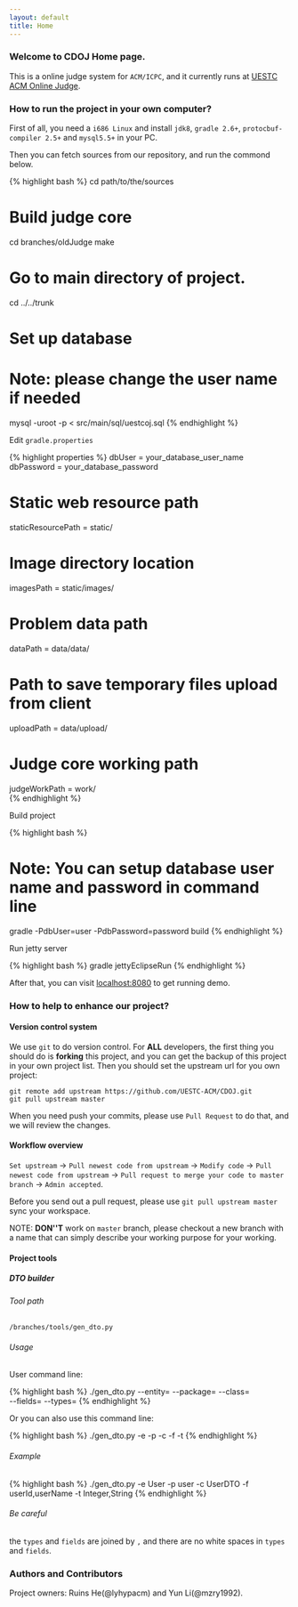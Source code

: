```yaml
---
layout: default
title: Home
---
```

### Welcome to CDOJ Home page.

This is a online judge system for `ACM/ICPC`, and it currently runs at [UESTC ACM Online Judge](http://acm.uestc.edu.cn/).

### How to run the project in your own computer?

First of all, you need a `i686 Linux` and install `jdk8`, `gradle 2.6+`, `protocbuf-compiler 2.5+` and `mysql5.5+` in your PC.

Then you can fetch sources from our repository, and run the commond below.

{% highlight bash %}
cd path/to/the/sources
    
# Build judge core
cd branches/oldJudge
make
    
# Go to main directory of project.
cd ../../trunk
    
# Set up database
# Note: please change the user name if needed
mysql -uroot -p < src/main/sql/uestcoj.sql
{% endhighlight %}
    
Edit `gradle.properties`

{% highlight properties %}
dbUser = your_database_user_name
dbPassword = your_database_password

# Static web resource path
staticResourcePath = static/ 

# Image directory location
imagesPath = static/images/  

# Problem data path
dataPath = data/data/          

# Path to save temporary files upload from client  
uploadPath = data/upload/    

# Judge core working path
judgeWorkPath = work/       
{% endhighlight %}

Build project
    
{% highlight bash %}
# Note: You can setup database user name and password in command line
gradle -PdbUser=user -PdbPassword=password build
{% endhighlight %}
    
Run jetty server

{% highlight bash %}
gradle jettyEclipseRun
{% endhighlight %}

After that, you can visit [localhost:8080](http://localhost:8080/) to get running demo.

### How to help to enhance our project?

#### Version control system

We use `git` to do version control. For **ALL** developers, the first thing you should do is **forking** this project, and you can get the backup of this project in your own project list. Then you should set the upstream url for you own project:

    git remote add upstream https://github.com/UESTC-ACM/CDOJ.git
    git pull upstream master

When you need push your commits, please use `Pull Request` to do that, and we will review the changes.

#### Workflow overview

`Set upstream` -> `Pull newest code from upstream` -> `Modify code` -> `Pull newest code from upstream` -> `Pull request to merge your code to master branch` -> `Admin accepted`.

Before you send out a pull request, please use `git pull upstream master` sync your workspace.

NOTE: **DON''T** work on `master` branch, please checkout a new branch with a name that can simply describe your working purpose for your working.

#### Project tools

##### DTO builder

###### Tool path

 `/branches/tools/gen_dto.py`

###### Usage

User command line:

{% highlight bash %}
./gen_dto.py --entity=<entity name> --package=<package name> --class=<class name> \
--fields=<fields> --types=<types>
{% endhighlight %}

Or you can also use this command line:

{% highlight bash %}
./gen_dto.py -e <entity name> -p <package name> -c <class name> -f <fields> -t <types>
{% endhighlight %}

###### Example

{% highlight bash %}
./gen_dto.py -e User -p user -c UserDTO -f userId,userName -t Integer,String
{% endhighlight %}

###### Be careful

the `types` and `fields` are joined by `,` and there are no white spaces in `types` and `fields`.

### Authors and Contributors

Project owners: Ruins He(@lyhypacm) and Yun Li(@mzry1992).

